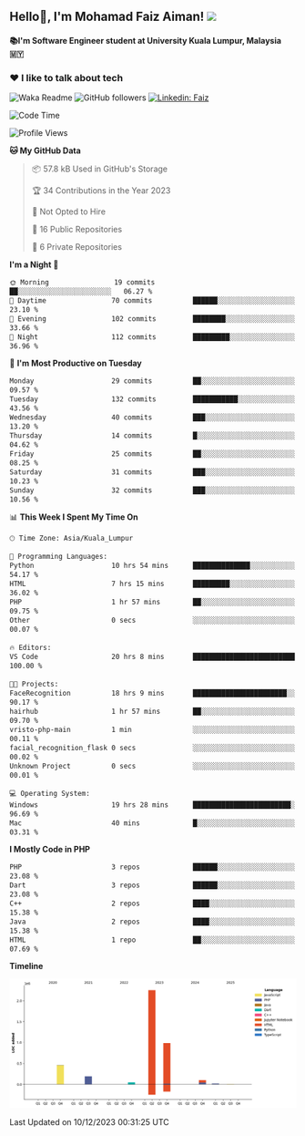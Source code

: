 <h2> Hello👋, I'm Mohamad Faiz Aiman! <img src="https://media.giphy.com/media/12oufCB0MyZ1Go/giphy.gif" width="50"></h2>

#### 📚I'm Software Engineer student at University Kuala Lumpur, Malaysia 🇲🇾
###  ❤️ I like to talk about tech 


![Waka Readme](https://github.com/anmol098/anmol098/workflows/Waka%20Readme/badge.svg)
![GitHub followers](https://img.shields.io/github/followers/faizaiman?label=Follow&style=social)
[![Linkedin: Faiz](https://img.shields.io/badge/-Faiz-blue?style=flat-square&logo=Linkedin&logoColor=white&link=https://www.linkedin.com/in/mohamad-faiz-aiman-623747192/)](https://www.linkedin.com/in/mohamad-faiz-aiman-623747192/)

<!--START_SECTION:waka-->
![Code Time](http://img.shields.io/badge/Code%20Time-192%20hrs%2034%20mins-blue)

![Profile Views](http://img.shields.io/badge/Profile%20Views-5-blue)

**🐱 My GitHub Data** 

> 📦 57.8 kB Used in GitHub's Storage 
 > 
> 🏆 34 Contributions in the Year 2023
 > 
> 🚫 Not Opted to Hire
 > 
> 📜 16 Public Repositories 
 > 
> 🔑 6 Private Repositories 
 > 
**I'm a Night 🦉** 

```text
🌞 Morning                19 commits          ██░░░░░░░░░░░░░░░░░░░░░░░   06.27 % 
🌆 Daytime                70 commits          ██████░░░░░░░░░░░░░░░░░░░   23.10 % 
🌃 Evening                102 commits         ████████░░░░░░░░░░░░░░░░░   33.66 % 
🌙 Night                  112 commits         █████████░░░░░░░░░░░░░░░░   36.96 % 
```
📅 **I'm Most Productive on Tuesday** 

```text
Monday                   29 commits          ██░░░░░░░░░░░░░░░░░░░░░░░   09.57 % 
Tuesday                  132 commits         ███████████░░░░░░░░░░░░░░   43.56 % 
Wednesday                40 commits          ███░░░░░░░░░░░░░░░░░░░░░░   13.20 % 
Thursday                 14 commits          █░░░░░░░░░░░░░░░░░░░░░░░░   04.62 % 
Friday                   25 commits          ██░░░░░░░░░░░░░░░░░░░░░░░   08.25 % 
Saturday                 31 commits          ███░░░░░░░░░░░░░░░░░░░░░░   10.23 % 
Sunday                   32 commits          ███░░░░░░░░░░░░░░░░░░░░░░   10.56 % 
```


📊 **This Week I Spent My Time On** 

```text
🕑︎ Time Zone: Asia/Kuala_Lumpur

💬 Programming Languages: 
Python                   10 hrs 54 mins      ██████████████░░░░░░░░░░░   54.17 % 
HTML                     7 hrs 15 mins       █████████░░░░░░░░░░░░░░░░   36.02 % 
PHP                      1 hr 57 mins        ██░░░░░░░░░░░░░░░░░░░░░░░   09.75 % 
Other                    0 secs              ░░░░░░░░░░░░░░░░░░░░░░░░░   00.07 % 

🔥 Editors: 
VS Code                  20 hrs 8 mins       █████████████████████████   100.00 % 

🐱‍💻 Projects: 
FaceRecognition          18 hrs 9 mins       ███████████████████████░░   90.17 % 
hairhub                  1 hr 57 mins        ██░░░░░░░░░░░░░░░░░░░░░░░   09.70 % 
vristo-php-main          1 min               ░░░░░░░░░░░░░░░░░░░░░░░░░   00.11 % 
facial_recognition_flask 0 secs              ░░░░░░░░░░░░░░░░░░░░░░░░░   00.02 % 
Unknown Project          0 secs              ░░░░░░░░░░░░░░░░░░░░░░░░░   00.01 % 

💻 Operating System: 
Windows                  19 hrs 28 mins      ████████████████████████░   96.69 % 
Mac                      40 mins             █░░░░░░░░░░░░░░░░░░░░░░░░   03.31 % 
```

**I Mostly Code in PHP** 

```text
PHP                      3 repos             ██████░░░░░░░░░░░░░░░░░░░   23.08 % 
Dart                     3 repos             ██████░░░░░░░░░░░░░░░░░░░   23.08 % 
C++                      2 repos             ████░░░░░░░░░░░░░░░░░░░░░   15.38 % 
Java                     2 repos             ████░░░░░░░░░░░░░░░░░░░░░   15.38 % 
HTML                     1 repo              ██░░░░░░░░░░░░░░░░░░░░░░░   07.69 % 
```



**Timeline**

![Lines of Code chart](https://raw.githubusercontent.com/faizaiman/faizaiman/main/assets/bar_graph.png)


 Last Updated on 10/12/2023 00:31:25 UTC
<!--END_SECTION:waka-->
